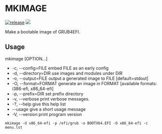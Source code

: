 # MKIMAGE

[![release](https://github.com/grub4dos/mkimage/actions/workflows/build.yml/badge.svg)](https://github.com/grub4dos/mkimage/actions/workflows/build.yml) ![](https://img.shields.io/github/license/grub4dos/mkimage)

Make a bootable image of GRUB4EFI.

## Usage

mkimage [OPTION...]

- -c, --config=FILE      embed FILE as an early config 
- -d, --directory=DIR     use images and modules under DIR 
- -o, --output=FILE      output a generated image to FILE [default=stdout] 
- -O, --format=FORMAT     generate an image in FORMAT [available formats: i386-efi, x86_64-efi]
- -p, --prefix=DIR      set prefix directory 
- -v, --verbose        print verbose messages. 
- -?, --help         give this help list 
- --usage         give a short usage message 
- -V, --version        print program version

```
mkimage -d x86_64-efi -p /efi/grub -o BOOTX64.EFI -O x86_64-efi -c menu.lst
```

